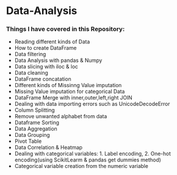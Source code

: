 # Data-Analysis

### Things I have covered in this Repository:

*   Reading different kinds of Data
*   How to create DataFrame
*   Data filtering
*   Data Analysis with pandas & Numpy
*   Data slicing with iloc & loc
*   Data cleaning
*   DataFrame concatation
*   Different kinds of Missinng Value imputation
*   Missing Value imputation for categorical Data
*   DataFrame Merge with inner,outer,left,right JOIN
*   Dealing with data importing errors such as UnicodeDecodeError
*   Column Splitting
*   Remove unwanted alphabet from data
*   Dataframe Sorting
*   Data Aggregation
*   Data Grouping
*   Pivot Table
*   Data Correlation & Heatmap
*   Dealing with categorical variables: 1. Label encoding, 2. One-hot encoding(using ScikitLearm & pandas get dummies method)
*   Categorical variable creation from the numeric variable
